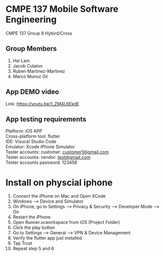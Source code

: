 # CMPE 137 Mobile Software Engineering
CMPE 137 Group 8 Hybird/Cross <br>
## Group Members
1. Hei Lam
2. Jacob Culaton
3. Ruben Martinez-Martinez
4. Marco Munoz Gil<br>

## App DEMO video
Link: https://youtu.be/1_ZM4L6EkdE

## App testing requirements
Platform: iOS APP<br>
Cross-platform tool: flutter<br>
IDE: Visucal Studio Code<br>
Emulator: Xcode iPhone Simulator<br>
Tester accounts: customer: customer1@gmail.com<br>
Tester accounts: vendor: test@gmail.com<br>
Tester accounts password: 123456<br>


# Install on physcial iphone
1. Connect the iPhone on Mac and Open XCode
2. Windows --> Device and Simulator
3. On iPhone, go to Settings --> Privacy & Security --> Developer Mode --> On
4. Restart the iPhone
5. Open Runner.xcworkspace from iOS (Project Folder)
6. Click the play button
7. Go to Settings --> General --> VPN & Device Management
8. Verify the flutter app just installed
9. Tap Trust
10. Repeat step 5 and 6 
